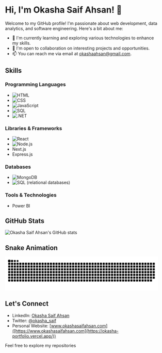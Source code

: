# Hi, I'm Okasha Saif Ahsan! 👋

Welcome to my GitHub profile! I'm passionate about web development, data analytics, and software engineering. Here's a bit about me:

- 🌱 I'm currently learning and exploring various technologies to enhance my skills.
- 💼 I'm open to collaboration on interesting projects and opportunities.
- 📫 You can reach me via email at [okashaahsan@gmail.com](mailto:okashaahsan@gmail.com).

## Skills

### Programming Languages
- ![HTML](https://img.shields.io/badge/-HTML-orange)
- ![CSS](https://img.shields.io/badge/-CSS-blue)
- ![JavaScript](https://img.shields.io/badge/-JavaScript-yellow)
- ![SQL](https://img.shields.io/badge/-SQL-lightgrey)
- ![.NET](https://img.shields.io/badge/-.NET-green)

### Libraries & Frameworks
- ![React](https://img.shields.io/badge/-React-blue)
- ![Node.js](https://img.shields.io/badge/-Node.js-green)
- Next.js
- Express.js

### Databases
- ![MongoDB](https://img.shields.io/badge/-MongoDB-green)
- ![SQL](https://img.shields.io/badge/-SQL-lightgrey) (relational databases)

### Tools & Technologies
- Power BI
## GitHub Stats

![Okasha Saif Ahsan's GitHub stats](https://github-readme-stats.vercel.app/api?username=okashasaif&show_icons=true&theme=dark)

## Snake Animation

![Snake animation](https://github.com/Platane/snk/raw/output/github-contribution-grid-snake.svg)
## Let's Connect

- LinkedIn: [Okasha Saif Ahsan](https://www.linkedin.com/in/okashasaifahsan/)
- Twitter: [@okasha_saif](https://twitter.com/okasha_saif)
- Personal Website: [www.okashasaifahsan.com]([https://www.okashasaifahsan.com](https://okasha-portfolio.vercel.app/))

Feel free to explore my repositories
